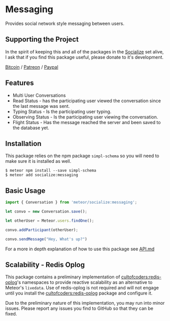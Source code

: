 # Messaging #

Provides social network style messaging between users.

## Supporting the Project ##
In the spirit of keeping this and all of the packages in the [Socialize](https://atmospherejs.com/socialize) set alive, I ask that if you find this package useful, please donate to it's development.

[Bitcoin](https://www.coinbase.com/checkouts/4a52f56a76e565c552b6ecf118461287) / [Patreon](https://www.patreon.com/user?u=4866588) / [Paypal](https://www.paypal.me/copleykj)

## Features ##

* Multi User Conversations
* Read Status - has the participating user viewed the conversation since the last message was sent.
* Typing Status - Is the participating user typing.
* Observing Status - Is the participating user viewing the conversation.
* Flight Status - Has the message reached the server and been saved to the database yet.

## Installation ##

This package relies on the npm package `simpl-schema` so you will need to make sure it is installed as well.

```shell
$ meteor npm install --save simpl-schema
$ meteor add socialize:messaging
```

## Basic Usage ##
```javascript
import { Conversation } from 'meteor/socialize:messaging';

let convo = new Conversation.save();

let otherUser = Meteor.users.findOne();

convo.addParticipant(otherUser);

convo.sendMessage("Hey, What's up?")
```

For a more in depth explanation of how to use this package see [API.md](API.md)

## Scalability - Redis Oplog ##

This package contains a preliminary implementation of [cultofcoders:redis-oplog][1]'s namespaces to provide reactive scalability as an alternative to Meteor's `livedata`. Use of redis-oplog is not required and will not engage until you install the [cultofcoders:redis-oplog][1] package and configure it.

Due to the preliminary nature of this implementation, you may run into minor issues. Please report any issues you find to GitHub so that they can be fixed.

[1]:https://github.com/cultofcoders/redis-oplog

